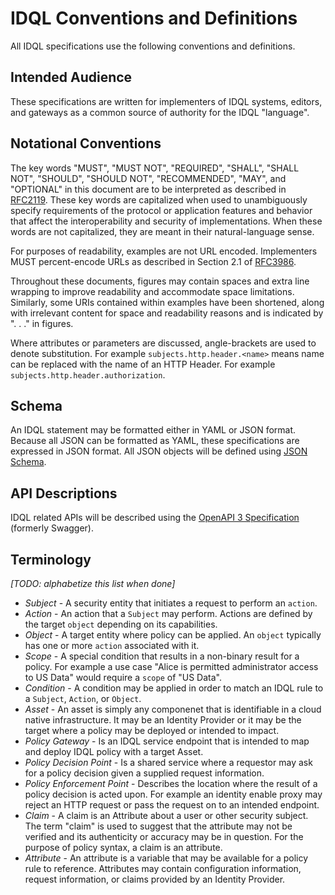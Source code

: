# IDQL Conventions and Definitions

All IDQL specifications use the following conventions and definitions.

## Intended Audience

These specifications are written for implementers of IDQL systems, editors, and gateways as a common source of 
authority for the IDQL "language".

## Notational Conventions

The key words "MUST", "MUST NOT", "REQUIRED", "SHALL", "SHALL NOT",
"SHOULD", "SHOULD NOT", "RECOMMENDED", "MAY", and "OPTIONAL" in this
document are to be interpreted as described in [RFC2119](https://datatracker.ietf.org/doc/html/rfc2119).  These key
words are capitalized when used to unambiguously specify requirements
of the protocol or application features and behavior that affect the
interoperability and security of implementations.  When these words
are not capitalized, they are meant in their natural-language sense.

For purposes of readability, examples are not URL encoded.
Implementers MUST percent-encode URLs as described in Section 2.1 of
[RFC3986](https://datatracker.ietf.org/doc/html/rfc3986).

Throughout these documents, figures may contain spaces and extra line
wrapping to improve readability and accommodate space limitations.
Similarly, some URIs contained within examples have been shortened, along with irrelevant content
for space and readability reasons and is indicated by ". . ." in figures.

Where attributes or parameters are discussed, angle-brackets are used to denote substitution. 
For example `subjects.http.header.<name>` 
means name can be replaced with the name of an HTTP Header. For example `subjects.http.header.authorization`.

## Schema

An IDQL statement may be formatted either in YAML or JSON format. Because all JSON can be formatted as YAML, these
specifications are expressed in JSON format. All JSON objects will be defined using [JSON Schema](https://json-schema.org).

## API Descriptions

IDQL related APIs will be described using the [OpenAPI 3 Specification](https://github.com/OAI/OpenAPI-Specification) 
(formerly Swagger).

## Terminology

_[TODO: alphabetize this list when done]_

* _Subject_ - A security entity that initiates a request to perform an `action`.
* _Action_ - An action that a `Subject` may perform. Actions are defined by the target `object` depending on its 
capabilities.
* _Object_ - A target entity where policy can be applied. An `object` typically has one or more `action` associated 
with it.
* _Scope_ - A special condition that results in a non-binary result for a policy. For example a use case "Alice is 
permitted administrator access to US Data" would require a `scope` of "US Data".
* _Condition_ - A condition may be applied in order to match an IDQL rule to a `Subject`, `Action`, or `Object`.
* _Asset_ - An asset is simply any componenet that is identifiable in a cloud native infrastructure. It may be an 
  Identity Provider or it may be the target where a policy may be deployed or intended to impact.
* _Policy Gateway_ - Is an IDQL service endpoint that is intended to map and deploy IDQL policy with a target Asset.
* _Policy Decision Point_ - Is a shared service where a requestor may ask for a policy decision given a supplied 
  request information.
* _Policy Enforcement Point_ - Describes the location where the result of a policy decision is acted upon. For example 
  an identity enable proxy may reject an HTTP request or pass the request on to an intended endpoint.
* _Claim_ - A claim is an Attribute about a user or other security subject. The term "claim" is used to suggest that 
  the attribute may not be verified and its authenticity or accuracy may be in question. For the purpose of policy 
  syntax, a claim is an attribute.
* _Attribute_ - An attribute is a variable that may be available for a policy rule to reference. Attributes may 
  contain configuration information, request information, or claims provided by an Identity Provider.